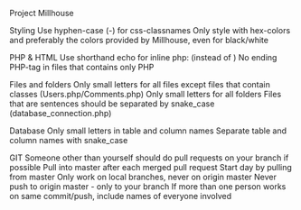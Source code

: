 Project Millhouse 

Styling
Use hyphen-case (-) for css-classnames
Only style with hex-colors and preferably the colors provided by Millhouse, even for black/white

PHP & HTML
Use shorthand echo for inline php: <?= $item["value"]; ?> (instead of <?php echo $item["value"]; ?>)
No ending PHP-tag in files that contains only PHP

Files and folders
Only small letters for all files except files that contain classes (Users.php/Comments.php)
Only small letters for all folders
Files that are sentences should be separated by snake_case (database_connection.php)

Database
Only small letters in table and column names
Separate table and column names with snake_case

GIT
Someone other than yourself should do pull requests on your branch if possible
Pull into master after each merged pull request
Start day by pulling from master
Only work on local branches, never on origin master
Never push to origin master - only to your branch
If more than one person works on same commit/push, include names of everyone involved